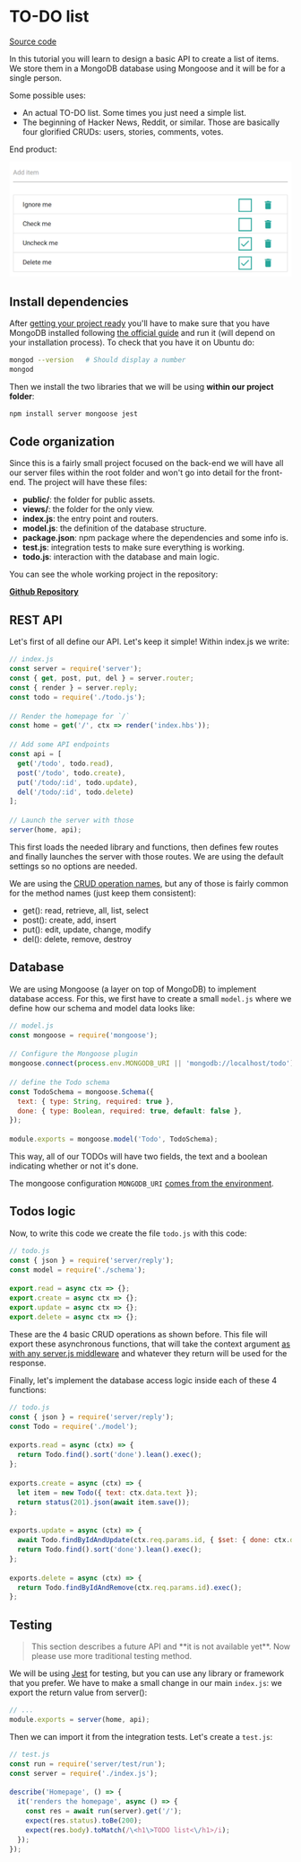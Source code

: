 # TO-DO list

<a class="button" href="https://github.com/franciscop/server-tutorial-todo">Source code</a>

In this tutorial you will learn to design a basic API to create a list of items. We store them in a MongoDB database using Mongoose and it will be for a single person.

Some possible uses:

- An actual TO-DO list. Some times you just need a simple list.
- The beginning of Hacker News, Reddit, or similar. Those are basically four glorified CRUDs: users, stories, comments, votes.

End product:

![Screenshot of the final project](img/todo_screenshot.png)



## Install dependencies

After [getting your project ready](/tutorials/getting-started) you'll have to make sure that you have MongoDB installed following [the official guide](https://docs.mongodb.com/manual/administration/install-community/) and run it (will depend on your installation process). To check that you have it on Ubuntu do:

```bash
mongod --version   # Should display a number
mongod
```

Then we install the two libraries that we will be using **within our project folder**:

```bash
npm install server mongoose jest
```



## Code organization

Since this is a fairly small project focused on the back-end we will have all our server files within the root folder and won't go into detail for the front-end. The project will have these files:

- **public/**: the folder for public assets.
- **views/**: the folder for the only view.
- **index.js**: the entry point and routers.
- **model.js**: the definition of the database structure.
- **package.json**: npm package where the dependencies and some info is.
- **test.js**: integration tests to make sure everything is working.
- **todo.js**: interaction with the database and main logic.

You can see the whole working project in the repository:

<strong>
  <a href="https://github.com/franciscop/server-tutorial-todo" class="button">
    Github Repository
  </a>
</strong>



## REST API

Let's first of all define our API. Let's keep it simple! Within index.js we write:


```js
// index.js
const server = require('server');
const { get, post, put, del } = server.router;
const { render } = server.reply;
const todo = require('./todo.js');

// Render the homepage for `/`
const home = get('/', ctx => render('index.hbs'));

// Add some API endpoints
const api = [
  get('/todo', todo.read),
  post('/todo', todo.create),
  put('/todo/:id', todo.update),
  del('/todo/:id', todo.delete)
];

// Launch the server with those
server(home, api);
```

This first loads the needed library and functions, then defines few routes and finally launches the server with those routes. We are using the default settings so no options are needed.

We are using the [CRUD operation names](https://en.wikipedia.org/wiki/Create,_read,_update_and_delete), but any of those is fairly common for the method names (just keep them consistent):

- get(): read, retrieve, all, list, select
- post(): create, add, insert
- put(): edit, update, change, modify
- del(): delete, remove, destroy




## Database

We are using Mongoose (a layer on top of MongoDB) to implement database access. For this, we first have to create a small `model.js` where we define how our schema and model data looks like:

```js
// model.js
const mongoose = require('mongoose');

// Configure the Mongoose plugin
mongoose.connect(process.env.MONGODB_URI || 'mongodb://localhost/todo');

// define the Todo schema
const TodoSchema = mongoose.Schema({
  text: { type: String, required: true },
  done: { type: Boolean, required: true, default: false },
});

module.exports = mongoose.model('Todo', TodoSchema);
```

This way, all of our TODOs will have two fields, the text and a boolean indicating whether or not it's done.

The mongoose configuration `MONGODB_URI` [comes from the environment](https://serverjs.io/documentation/options/#environment).



## Todos logic

Now, to write this code we create the file `todo.js` with this code:

```js
// todo.js
const { json } = require('server/reply');
const model = require('./schema');

export.read = async ctx => {};
export.create = async ctx => {};
export.update = async ctx => {};
export.delete = async ctx => {};
```

These are the 4 basic CRUD operations as shown before. This file will export these asynchronous functions, that will take the context argument [as with any server.js middleware](https://serverjs.io/documentation/#middleware) and whatever they return will be used for the response.

Finally, let's implement the database access logic inside each of these 4 functions:

```js
// todo.js
const { json } = require('server/reply');
const Todo = require('./model');

exports.read = async (ctx) => {
  return Todo.find().sort('done').lean().exec();
};

exports.create = async (ctx) => {
  let item = new Todo({ text: ctx.data.text });
  return status(201).json(await item.save());
};

exports.update = async (ctx) => {
  await Todo.findByIdAndUpdate(ctx.req.params.id, { $set: { done: ctx.data.done } }).exec();
  return Todo.find().sort('done').lean().exec();
};

exports.delete = async (ctx) => {
  return Todo.findByIdAndRemove(ctx.req.params.id).exec();
};
```



## Testing

<blockquote class="error">This section describes a future API and **it is not available yet**. Now please use more traditional testing method.</blockquote>

We will be using [Jest](https://facebook.github.io/jest/) for testing, but you can use any library or framework that you prefer. We have to make a small change in our main `index.js`: we export the return value from server():

```js
// ...
module.exports = server(home, api);
```

Then we can import it from the integration tests. Let's create a `test.js`:

```js
// test.js
const run = require('server/test/run');
const server = require('./index.js');

describe('Homepage', () => {
  it('renders the homepage', async () => {
    const res = await run(server).get('/');
    expect(res.status).toBe(200);
    expect(res.body).toMatch(/\<h1\>TODO list<\/h1>/i);
  });
});
```

